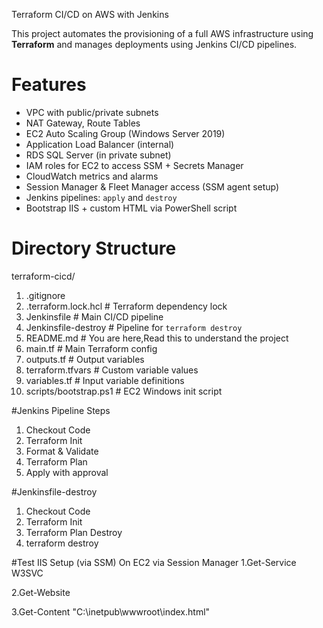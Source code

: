 Terraform CI/CD on AWS with Jenkins

This project automates the provisioning of a full AWS infrastructure using **Terraform** and manages deployments using Jenkins CI/CD pipelines.
# Features

-  VPC with public/private subnets
- NAT Gateway, Route Tables
- EC2 Auto Scaling Group (Windows Server 2019)
- Application Load Balancer (internal)
- RDS SQL Server (in private subnet)
- IAM roles for EC2 to access SSM + Secrets Manager
- CloudWatch metrics and alarms
-  Session Manager & Fleet Manager access (SSM agent setup)
-  Jenkins pipelines: `apply` and `destroy`
-  Bootstrap IIS + custom HTML via PowerShell script


# Directory Structure

terraform-cicd/
1. .gitignore
2. .terraform.lock.hcl   # Terraform dependency lock
3. Jenkinsfile           # Main CI/CD pipeline
4. Jenkinsfile-destroy   # Pipeline for `terraform destroy`
5. README.md             #  You are here,Read this to understand the project
6. main.tf               # Main Terraform config
7. outputs.tf            # Output variables
8. terraform.tfvars      # Custom variable values
9. variables.tf          # Input variable definitions
10. scripts/bootstrap.ps1   # EC2 Windows init script

#Jenkins Pipeline Steps

1. Checkout Code
2. Terraform Init
3. Format & Validate
4. Terraform Plan
5. Apply with approval

#Jenkinsfile-destroy

1. Checkout Code
2. Terraform Init
3. Terraform Plan Destroy
4. terraform destroy


#Test IIS Setup (via SSM) On EC2 via Session Manager
1.Get-Service W3SVC

2.Get-Website

3.Get-Content "C:\inetpub\wwwroot\index.html"
